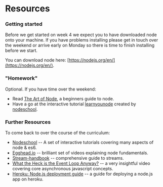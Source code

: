 # Resources

### Getting started

Before we get started on week 4 we expect you to have downloaded node onto your machine.
If you have problems installing please get in touch over the weekend or arrive early on
Monday so there is time to finish installing before we start.

You can download node here: [https://nodejs.org/en/](https://nodejs.org/en/).

### "Homework"

Optional. If you have time over the weekend:

* Read [The Art of Node](https://github.com/maxogden/art-of-node), a beginners guide to node.
* Have a go at the interactive tutorial [learnyounode](https://github.com/workshopper/learnyounode) created by [nodeschool](https://nodeschool.io/).

### Further Resources

To come back to over the course of the curriculum:

* [Nodeschool](https://nodeschool.io/) -- A set of interactive tutorials covering many aspects of node & es6.
* [Egghead.io](https://egghead.io/courses/introduction-to-node-the-fundamentals) -- brilliant set of videos explaining node fundamentals.
* [Stream-handbook](https://github.com/substack/stream-handbook) -- comprehensive guide to streams.
* [What the Heck is the Event Loop Anyway?](https://www.youtube.com/watch?v=8aGhZQkoFbQ) -- a very insightful video covering core asynchronous javascript concepts.
* [Heroku: Node.js deployment guide](https://devcenter.heroku.com/articles/getting-started-with-nodejs#introduction) -- a guide for deploying a node.js app on heroku.
